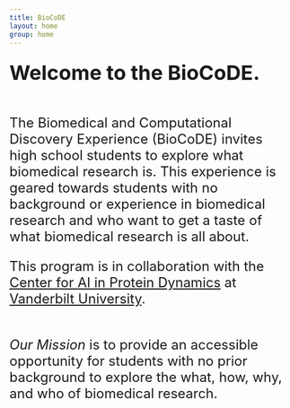 ```yaml
---
title: BioCoDE
layout: home
group: home
---
```


<div class="content" style="font-size: 24px;">

  <div class="row">
  <div class="row">

  <span style="font-size: 36px; font-weight: bold;">Welcome to the BioCoDE.</span>
  <br>
  <br>
  
The Biomedical and Computational Discovery Experience (BioCoDE) invites high school students to explore what biomedical research is. This experience is geared towards students with no background or experience in biomedical research and who want to get a taste of what biomedical research is all about. 

This program is in collaboration with the [Center for AI in Protein Dynamics](https://www.vanderbilt.edu/ai-proteindynamics/) at [Vanderbilt University](https://www.vanderbilt.edu/).
  <br>
  <br>

*Our Mission* is to provide an accessible opportunity for students with no prior background to explore the what, how, why, and who of biomedical research.

</div>
